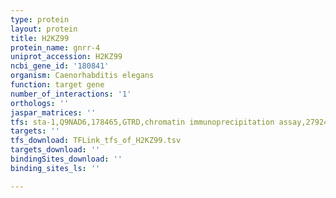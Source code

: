 ```yaml
---
type: protein
layout: protein
title: H2KZ99
protein_name: gnrr-4
uniprot_accession: H2KZ99
ncbi_gene_id: '180841'
organism: Caenorhabditis elegans
function: target gene
number_of_interactions: '1'
orthologs: ''
jaspar_matrices: ''
tfs: sta-1,Q9NAD6,178465,GTRD,chromatin immunoprecipitation assay,27924024%5Buid%5D,No
targets: ''
tfs_download: TFLink_tfs_of_H2KZ99.tsv
targets_download: ''
bindingSites_download: ''
binding_sites_ls: ''

---
```

